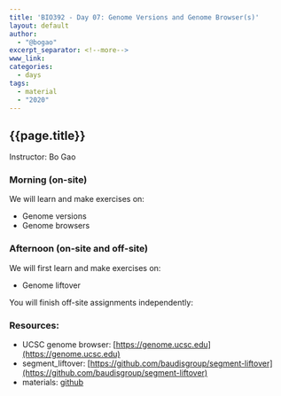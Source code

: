```yaml
---
title: 'BIO392 - Day 07: Genome Versions and Genome Browser(s)'
layout: default
author:
  - "@bogao"
excerpt_separator: <!--more-->
www_link:
categories:
  - days
tags:
  - material
  - "2020"
---
```


## {{page.title}}

Instructor: Bo Gao 

### Morning (on-site)

We will learn and make exercises on:

* Genome versions
* Genome browsers

### Afternoon (on-site and off-site)

We will first learn and make exercises on:

* Genome liftover

You will finish off-site assignments independently:

<!--more-->

### Resources:

* UCSC genome browser: [https://genome.ucsc.edu](https://genome.ucsc.edu)
* segment_liftover: [https://github.com/baudisgroup/segment-liftover](https://github.com/baudisgroup/segment-liftover)
* materials: [github](https://github.com/compbiozurich/UZH-BIO392/tree/master/course-material/2020/Sep24) 
